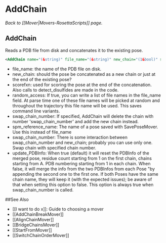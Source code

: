 # AddChain
*Back to [[Mover|Movers-RosettaScripts]] page.*
## AddChain

Reads a PDB file from disk and concatenates it to the existing pose.

```xml
<AddChain name="(&string)" file_name="(&string)" new_chain="(1&bool)" scorefxn="(score12 &string)" random_access="(0&bool)" swap_chain_number="(0 &Size)"/>
```

-   file\_name: the name of the PDB file on disk.
-   new\_chain: should the pose be concatenated as a new chain or just at the end of the existing pose?
-   scorefxn: used for scoring the pose at the end of the concatenation. Also calls to detect\_disulfides are made in the code.
-   random\_access: If true, you can write a list of file names in the file\_name field. At parse time one of these file names will be picked at random and throughout the trajectory this file name will be used. This saves command line variants.
-   swap\_chain\_number: If specified, AddChain will delete the chain with number 'swap\_chain\_number' and add the new chain instead.
-   spm\_reference\_name: The name of a pose saved with SavePoseMover. Use this instead of file_name
-   swap_chain_number: There is some interaction between swap_chain_number and new_chain; probably you can use only one. Swap chain with specified chain number.
-   update\_PDBInfo: When true (default) it will reset the PDBInfo of the merged pose, residue count starting from 1 on the first chain, chains starting from A. PDB numbering starting from 1 in each chain. When false, it will merge the info from the two PDBInfos from each Pose "by appending the second one to the first one. If both Poses have the same chain name, they will keep it (with the expected issues); be aware of that when setting this option to false. This option is always true when swap_chain_number is called.


##See Also

* [[I want to do x]]: Guide to choosing a mover
* [[AddChainBreakMover]]
* [[AlignChainMover]]
* [[BridgeChainsMover]]
* [[StartFromMover]]
* [[SwitchChainOrderMover]]
